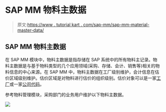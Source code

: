 # SAP MM 物料主数据

> 原文:[https://www . tutorial kart . com/sap-mm/sap-mm-material-master-data/](https://www.tutorialkart.com/sap-mm/sap-mm-material-master-data/)

## SAP MM 物料主数据

在 SAP MM 模块中，物料主数据是指存储在 SAP 系统中的所有物料主记录。物料主数据是与基于物料类型的几个应用领域(采购、存储、会计、销售等)相关的物料信息的中心来源。在 SAP MM 中，物料主数据在工厂级别维护，会计信息在估价区域级别维护。估价区域是对物料进行估价的组织级别。估价对象可以是一家[工厂](https://www.tutorialkart.com/sap-mm/how-to-define-plant-in-sap/)或一家[公司代码](https://www.tutorialkart.com/sap-fico/define-company-code-in-sap/)。

参考物料管理模块，采购部门的业务用户维护以下物料主数据。

[![](../Images/925da31b32d6bc3827932f6c8afb11bb.png)](https://www.tutorialkart.com/)
